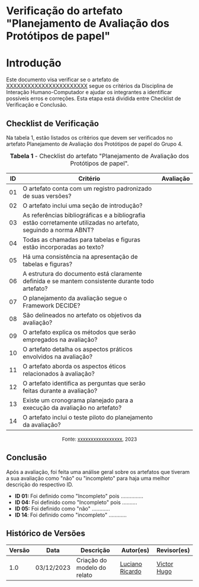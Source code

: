 # Verificação do artefato "Planejamento de Avaliação dos Protótipos de papel"

# Introdução

Este documento visa verificar se o artefato de [XXXXXXXXXXXXXXXXXXXXXXX](YYYYYYYYYYYYYYYYYYYYYYYyyy) segue os critérios da Disciplina de Interação Humano-Computador e ajudar os integrantes a identificar possíveis erros e correções. Esta etapa está dividida entre Checklist de Verificação e Conclusão.


## Checklist de Verificação

Na tabela 1, estão listados os critérios que devem ser verificados no artefato Planejamento de Avaliação dos Protótipos de papel do Grupo 4.

<font size="3"><p style="text-align: center"><b>Tabela 1</b> - Checklist do artefato "Planejamento de Avaliação dos Protótipos de papel". </p></font>

| ID  | Critério                                                                                                         | Avaliação |
| --- | ---------------------------------------------------------------------------------------------------------------- | --------- |
| 01  | O artefato conta com um registro padronizado de suas versões?                                                    |           |
| 02  | O artefato inclui uma seção de introdução?                                                                       |           |
| 03  | As referências bibliográficas e a bibliografia estão corretamente utilizadas no artefato, seguindo a norma ABNT? |           |
| 04  | Todas as chamadas para tabelas e figuras estão incorporadas ao texto?                                            |           |
| 05  | Há uma consistência na apresentação de tabelas e figuras?                                                        |           |
| 06  | A estrutura do documento está claramente definida e se mantem consistente durante todo artefato?                 |           |
| 07  | O planejamento da avaliação segue o Framework DECIDE?                                                            |           |
| 08  | São delineados no artefato os objetivos da avaliação?                                                            |           |
| 09  | O artefato explica os métodos que serão empregados na avaliação?                                                 |           |
| 10  | O artefato detalha os aspectos práticos envolvidos na avaliação?                                                 |           |
| 11  | O artefato aborda os aspectos éticos relacionados à avaliação?                                                   |           |
| 12  | O artefato identifica as perguntas que serão feitas durante a avaliação?                                         |           |
| 13  | Existe um cronograma planejado para a execução da avaliação no artefato?                                         |           |
| 14  | O artefato inclui o teste piloto do planejamento da avaliação?                                                   |           |

<font size="2"><p style="text-align: center">Fonte: [xxxxxxxxxxxxxxxxx](https://github.com/xxxxxxxxxxxxxx), 2023</p></font>

## Conclusão

Após a avaliação, foi feita uma análise geral sobre os artefatos que tiveram a sua avaliação como "não" ou "incompleto" para haja uma melhor descrição do respectivo ID.

- **ID 01:** Foi definido como "Incompleto" pois ...............
- **ID 04:** Foi definido como "Incompleto" pois ..........
- **ID 05:** Foi definido como "não" ............
- **ID 14**: Foi definido como "incompleto" ............


## Histórico de Versões

| Versão | Data       | Descrição                   | Autor(es)                                       | Revisor(es)                                    |
| ------ | ---------- | --------------------------- | ----------------------------------------------- | ---------------------------------------------- |
| 1.0    | 03/12/2023 | Criação do modelo do relato | [Luciano Ricardo](https://github.com/l-ricardo) | [Victor Hugo](https://github.com/ViictorHugoo) |

